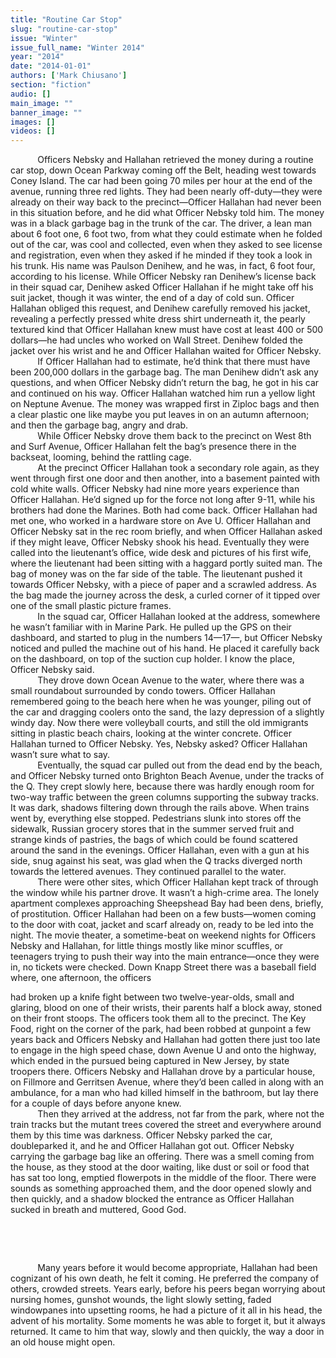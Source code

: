 ```yaml
---
title: "Routine Car Stop"
slug: "routine-car-stop"
issue: "Winter"
issue_full_name: "Winter 2014"
year: "2014"
date: "2014-01-01"
authors: ['Mark Chiusano']
section: "fiction"
audio: []
main_image: ""
banner_image: ""
images: []
videos: []
---
```

           Officers Nebsky and Hallahan retrieved the money during a routine car stop, down Ocean Parkway coming off the Belt, heading west towards Coney Island. The car had been going 70 miles per hour at the end of the avenue, running three red lights. They had been nearly off-duty—they were already on their way back to the precinct—Officer Hallahan had never been in this situation before, and he did what Officer Nebsky told him. The money was in a black garbage bag in the trunk of the car. The driver, a lean man about 6 foot one, 6 foot two, from what they could estimate when he folded out of the car, was cool and collected, even when they asked to see license and registration, even when they asked if he minded if they took a look in his trunk. His name was Paulson Denihew, and he was, in fact, 6 foot four, according to his license. While Officer Nebsky ran Denihew’s license back in their squad car, Denihew asked Officer Hallahan if he might take off his suit jacket, though it was winter, the end of a day of cold sun. Officer Hallahan obliged this request, and Denihew carefully removed his jacket, revealing a perfectly pressed white dress shirt underneath it, the pearly textured kind that Officer Hallahan knew must have cost at least 400 or 500 dollars—he had uncles who worked on Wall Street. Denihew folded the jacket over his wrist and he and Officer Hallahan waited for Officer Nebsky.  
            If Officer Hallahan had to estimate, he’d think that there must have been 200,000 dollars in the garbage bag. The man Denihew didn’t ask any questions, and when Officer Nebsky didn’t return the bag, he got in his car and continued on his way. Officer Hallahan watched him run a yellow light on Neptune Avenue. The money was wrapped first in Ziploc bags and then a clear plastic one like maybe you put leaves in on an autumn afternoon; and then the garbage bag, angry and drab.  
            While Officer Nebsky drove them back to the precinct on West 8th and Surf Avenue, Officer Hallahan felt the bag’s presence there in the backseat, looming, behind the rattling cage.  
            At the precinct Officer Hallahan took a secondary role again, as they went through first one door and then another, into a basement painted with cold white walls. Officer Nebsky had nine more years experience than Officer Hallahan. He’d signed up for the force not long after 9-11, while his brothers had done the Marines. Both had come back. Officer Hallahan had met one, who worked in a hardware store on Ave U. Officer Hallahan and Officer Nebsky sat in the rec room briefly, and when Officer Hallahan asked if they might leave, Officer Nebsky shook his head. Eventually they were called into the lieutenant’s office, wide desk and pictures of his first wife, where the lieutenant had been sitting with a haggard portly suited man. The bag of money was on the far side of the table. The lieutenant pushed it towards Officer Nebsky, with a piece of paper and a scrawled address. As the bag made the journey across the desk, a curled corner of it tipped over one of the small plastic picture frames.  
            In the squad car, Officer Hallahan looked at the address, somewhere he wasn’t familiar with in Marine Park. He pulled up the GPS on their dashboard, and started to plug in the numbers 14—17—, but Officer Nebsky noticed and pulled the machine out of his hand. He placed it carefully back on the dashboard, on top of the suction cup holder. I know the place, Officer Nebsky said.  
            They drove down Ocean Avenue to the water, where there was a small roundabout surrounded by condo towers. Officer Hallahan remembered going to the beach here when he was younger, piling out of the car and dragging coolers onto the sand, the lazy depression of a slightly windy day. Now there were volleyball courts, and still the old immigrants sitting in plastic beach chairs, looking at the winter concrete. Officer Hallahan turned to Officer Nebsky. Yes, Nebsky asked? Officer Hallahan wasn’t sure what to say.  
            Eventually, the squad car pulled out from the dead end by the beach, and Officer Nebsky turned onto Brighton Beach Avenue, under the tracks of the Q. They crept slowly here, because there was hardly enough room for two-way traffic between the green columns supporting the subway tracks. It was dark, shadows filtering down through the rails above. When trains went by, everything else stopped. Pedestrians slunk into stores off the sidewalk, Russian grocery stores that in the summer served fruit and strange kinds of pastries, the bags of which could be found scattered around the sand in the evenings. Officer Hallahan, even with a gun at his side, snug against his seat, was glad when the Q tracks diverged north towards the lettered avenues. They continued parallel to the water.  
            There were other sites, which Officer Hallahan kept track of through the window while his partner drove. It wasn’t a high-crime area. The lonely apartment complexes approaching Sheepshead Bay had been dens, briefly, of prostitution. Officer Hallahan had been on a few busts—women coming to the door with coat, jacket and scarf already on, ready to be led into the night. The movie theater, a sometime-beat on weekend nights for Officers Nebsky and Hallahan, for little things mostly like minor scuffles, or teenagers trying to push their way into the main entrance—once they were in, no tickets were checked. Down Knapp Street there was a baseball field where, one afternoon, the officers

had broken up a knife fight between two twelve-year-olds, small and glaring, blood on one of their wrists, their parents half a block away, stoned on their front stoops. The officers took them all to the precinct. The Key Food, right on the corner of the park, had been robbed at gunpoint a few years back and Officers Nebsky and Hallahan had gotten there just too late to engage in the high speed chase, down Avenue U and onto the highway, which ended in the pursued being captured in New Jersey, by state troopers there. Officers Nebsky and Hallahan drove by a particular house, on Fillmore and Gerritsen Avenue, where they’d been called in along with an ambulance, for a man who had killed himself in the bathroom, but lay there for a couple of days before anyone knew.  
            Then they arrived at the address, not far from the park, where not the train tracks but the mutant trees covered the street and everywhere around them by this time was darkness. Officer Nebsky parked the car, doubleparked it, and he and Officer Hallahan got out. Officer Nebsky carrying the garbage bag like an offering. There was a smell coming from the house, as they stood at the door waiting, like dust or soil or food that has sat too long, emptied flowerpots in the middle of the floor. There were sounds as something approached them, and the door opened slowly and then quickly, and a shadow blocked the entrance as Officer Hallahan sucked in breath and muttered, Good God.

 

 

           Many years before it would become appropriate, Hallahan had been cognizant of his own death, he felt it coming. He preferred the company of others, crowded streets. Years early, before his peers began worrying about nursing homes, gunshot wounds, the light slowly setting, faded windowpanes into upsetting rooms, he had a picture of it all in his head, the advent of his mortality. Some moments he was able to forget it, but it always returned. It came to him that way, slowly and then quickly, the way a door in an old house might open.

